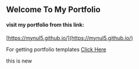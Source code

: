 ## Welcome To My Portfolio

#### visit my portfolio from this link:

[https://mynul5.github.io/](https://mynul5.github.io/)


For getting portfolio templates [Click Here](https://bootstrapmade.com/bootstrap-portfolio-templates/)



this is new 